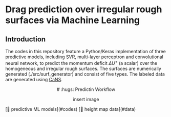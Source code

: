 # Drag prediction over irregular rough surfaces via Machine Learning

## Introduction
The codes in this repository feature a Python/Keras implementation of three predictive models, including SVR, multi-layer perceptron and convolutional neural network, to 
predict the momentum deficit $\Delta U^+$ (a scalar) over the homogeneous and irregular rough surfaces. The surfaces are numerically generated (./src/surf_generator) and consist
of five types. The labeled data are generated using [CaNS](https://github.com/CaNS-World/CaNS). 

<div align="center">
# :hugs: Predictin Workflow 

  insert image
    
</div>
<!-- TOC -->
[🔌 predictive ML models](#codes)
[🚦 height map data](#data)

<!-- TOC -->
